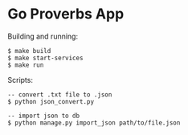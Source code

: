# Go Proverbs App

Building and running:

    $ make build
    $ make start-services
    $ make run

Scripts:

    -- convert .txt file to .json
    $ python json_convert.py
    
    -- import json to db
    $ python manage.py import_json path/to/file.json
